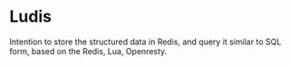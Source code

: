 Ludis
=====

Intention to store the structured data in Redis, and query it similar to SQL form, based on the Redis, Lua, Openresty.
